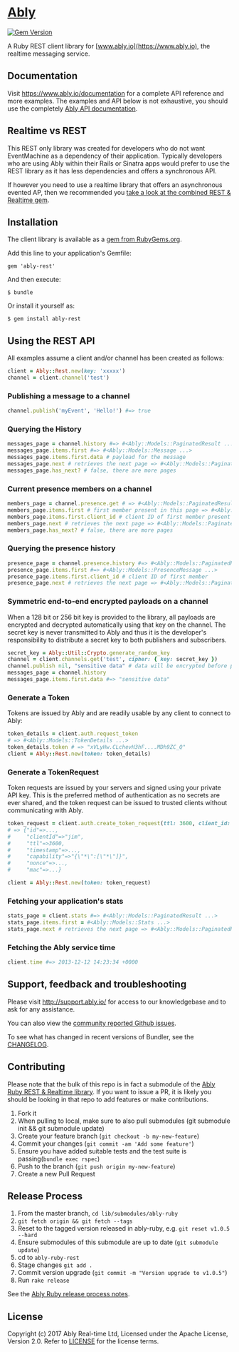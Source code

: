 # [Ably](https://www.ably.io)

[![Gem Version](https://badge.fury.io/rb/ably-rest.svg)](http://badge.fury.io/rb/ably-rest)

A Ruby REST client library for [www.ably.io](https://www.ably.io), the realtime messaging service. 

## Documentation

Visit https://www.ably.io/documentation for a complete API reference and more examples. The examples and API below is not exhaustive, you should use the completely [Ably API documentation](https://www.ably.io/documentation).

## Realtime vs REST

This REST only library was created for developers who do not want EventMachine as a dependency of their application. Typically developers who are using Ably within their Rails or Sinatra apps would prefer to use the REST library as it has less dependencies and offers a synchronous API.

If however you need to use a realtime library that offers an asynchronous evented AP, then we recommended you [take a look at the combined REST & Realtime gem](https://rubygems.org/gems/ably).

## Installation

The client library is available as a [gem from RubyGems.org](https://rubygems.org/gems/ably-rest).

Add this line to your application's Gemfile:

    gem 'ably-rest'

And then execute:

    $ bundle

Or install it yourself as:

    $ gem install ably-rest

## Using the REST API

All examples assume a client and/or channel has been created as follows:

```ruby
client = Ably::Rest.new(key: 'xxxxx')
channel = client.channel('test')
```

### Publishing a message to a channel

```ruby
channel.publish('myEvent', 'Hello!') #=> true
```

### Querying the History

```ruby
messages_page = channel.history #=> #<Ably::Models::PaginatedResult ...>
messages_page.items.first #=> #<Ably::Models::Message ...>
messages_page.items.first.data # payload for the message
messages_page.next # retrieves the next page => #<Ably::Models::PaginatedResult ...>
messages_page.has_next? # false, there are more pages
```

### Current presence members on a channel

```ruby
members_page = channel.presence.get # => #<Ably::Models::PaginatedResult ...>
members_page.items.first # first member present in this page => #<Ably::Models::PresenceMessage ...>
members_page.items.first.client_id # client ID of first member present
members_page.next # retrieves the next page => #<Ably::Models::PaginatedResult ...>
members_page.has_next? # false, there are more pages
```

### Querying the presence history

```ruby
presence_page = channel.presence.history #=> #<Ably::Models::PaginatedResult ...>
presence_page.items.first #=> #<Ably::Models::PresenceMessage ...>
presence_page.items.first.client_id # client ID of first member
presence_page.next # retrieves the next page => #<Ably::Models::PaginatedResult ...>
```

### Symmetric end-to-end encrypted payloads on a channel

When a 128 bit or 256 bit key is provided to the library, all payloads are encrypted and decrypted automatically using that key on the channel. The secret key is never transmitted to Ably and thus it is the developer's responsibility to distribute a secret key to both publishers and subscribers.

```ruby
secret_key = Ably::Util::Crypto.generate_random_key
channel = client.channels.get('test', cipher: { key: secret_key })
channel.publish nil, "sensitive data" # data will be encrypted before publish
messages_page = channel.history
messages_page.items.first.data #=> "sensitive data"
```

### Generate a Token

Tokens are issued by Ably and are readily usable by any client to connect to Ably:

```ruby
token_details = client.auth.request_token
# => #<Ably::Models::TokenDetails ...>
token_details.token # => "xVLyHw.CLchevH3hF....MDh9ZC_Q"
client = Ably::Rest.new(token: token_details)
```

### Generate a TokenRequest

Token requests are issued by your servers and signed using your private API key. This is the preferred method of authentication as no secrets are ever shared, and the token request can be issued to trusted clients without communicating with Ably.

```ruby
token_request = client.auth.create_token_request(ttl: 3600, client_id: 'jim')
# => {"id"=>...,
#     "clientId"=>"jim",
#     "ttl"=>3600,
#     "timestamp"=>...,
#     "capability"=>"{\"*\":[\"*\"]}",
#     "nonce"=>...,
#     "mac"=>...}

client = Ably::Rest.new(token: token_request)
```

### Fetching your application's stats

```ruby
stats_page = client.stats #=> #<Ably::Models::PaginatedResult ...>
stats_page.items.first = #<Ably::Models::Stats ...>
stats_page.next # retrieves the next page => #<Ably::Models::PaginatedResult ...>
```

### Fetching the Ably service time

```ruby
client.time #=> 2013-12-12 14:23:34 +0000
```

## Support, feedback and troubleshooting

Please visit http://support.ably.io/ for access to our knowledgebase and to ask for any assistance.

You can also view the [community reported Github issues](https://github.com/ably/ably-ruby-rest/issues).

To see what has changed in recent versions of Bundler, see the [CHANGELOG](CHANGELOG.md).

## Contributing

Please note that the bulk of this repo is in fact a submodule of the [Ably Ruby REST & Realtime library](https://github.com/ably/ably-ruby). If you want to issue a PR, it is likely you should be looking in that repo to add features or make contributions.

1. Fork it
2. When pulling to local, make sure to also pull submodules (git submodule init && git submodule update)
3. Create your feature branch (`git checkout -b my-new-feature`)
4. Commit your changes (`git commit -am 'Add some feature'`)
5. Ensure you have added suitable tests and the test suite is passing(`bundle exec rspec`)
6. Push to the branch (`git push origin my-new-feature`)
7. Create a new Pull Request

## Release Process

1. From the master branch, `cd lib/submodules/ably-ruby`
2. `git fetch origin && git fetch --tags`
3. Reset to the tagged version released in ably-ruby, e.g. `git reset v1.0.5 --hard`
4. Ensure submodules of this submodule are up to date (`git submodule update`)
5. cd to `ably-ruby-rest`
6. Stage changes `git add .`
7. Commit version upgrade (`git commit -m "Version upgrade to v1.0.5"`)
8. Run `rake release`

See the [Ably Ruby release process notes](https://github.com/ably/ably-ruby#release-process).

## License

Copyright (c) 2017 Ably Real-time Ltd, Licensed under the Apache License, Version 2.0.  Refer to [LICENSE](LICENSE) for the license terms.
